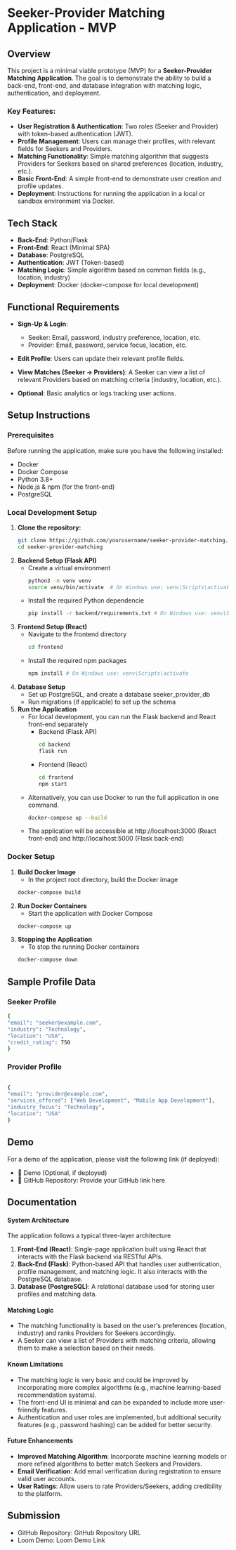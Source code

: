 # Seeker-Provider Matching Application - MVP

## Overview

This project is a minimal viable prototype (MVP) for a **Seeker-Provider Matching Application**. The goal is to demonstrate the ability to build a back-end, front-end, and database integration with matching logic, authentication, and deployment.

### Key Features:

- **User Registration & Authentication**: Two roles (Seeker and Provider) with token-based authentication (JWT).
- **Profile Management**: Users can manage their profiles, with relevant fields for Seekers and Providers.
- **Matching Functionality**: Simple matching algorithm that suggests Providers for Seekers based on shared preferences (location, industry, etc.).
- **Basic Front-End**: A simple front-end to demonstrate user creation and profile updates.
- **Deployment**: Instructions for running the application in a local or sandbox environment via Docker.

## Tech Stack

- **Back-End**: Python/Flask
- **Front-End**: React (Minimal SPA)
- **Database**: PostgreSQL
- **Authentication**: JWT (Token-based)
- **Matching Logic**: Simple algorithm based on common fields (e.g., location, industry)
- **Deployment**: Docker (docker-compose for local development)

## Functional Requirements

- **Sign-Up & Login**:
  - Seeker: Email, password, industry preference, location, etc.
  - Provider: Email, password, service focus, location, etc.
- **Edit Profile**: Users can update their relevant profile fields.

- **View Matches (Seeker → Providers)**: A Seeker can view a list of relevant Providers based on matching criteria (industry, location, etc.).

- **Optional**: Basic analytics or logs tracking user actions.

## Setup Instructions

### Prerequisites

Before running the application, make sure you have the following installed:

- Docker
- Docker Compose
- Python 3.8+
- Node.js & npm (for the front-end)
- PostgreSQL

### Local Development Setup

1. **Clone the repository:**
   ```bash
   git clone https://github.com/yourusername/seeker-provider-matching.git
   cd seeker-provider-matching
   ```
2. **Backend Setup (Flask API)**
   - Create a virtual environment
     ```bash
     python3 -m venv venv
     source venv/bin/activate  # On Windows use: venv\Scripts\activate
     ```
   - Install the required Python dependencie
     ```bash
     pip install -r backend/requirements.txt # On Windows use: venv\Scripts\activate
     ```
3. **Frontend Setup (React)**
   - Navigate to the frontend directory
     ```bash
     cd frontend
     ```
   - Install the required npm packages
     ```bash
     npm install # On Windows use: venv\Scripts\activate
     ```
4. **Database Setup**
   - Set up PostgreSQL, and create a database seeker_provider_db
   - Run migrations (if applicable) to set up the schema
5. **Run the Application**
   - For local development, you can run the Flask backend and React front-end separately
     - Backend (Flask API)
       ```bash
       cd backend
       flask run
       ```
     - Frontend (React)
       ```bash
       cd frontend
       npm start
       ```
   - Alternatively, you can use Docker to run the full application in one command.
       ```bash
      docker-compose up --build
       ```
   - The application will be accessible at http://localhost:3000 (React front-end) and http://localhost:5000 (Flask back-end)

### Docker Setup

1. **Build Docker Image**
   - In the project root directory, build the Docker image
    ```bash
    docker-compose build
    ```
2. **Run Docker Containers**
   - Start the application with Docker Compose
    ```bash
    docker-compose up
    ```
3. **Stopping the Application**
   - To stop the running Docker containers
    ```bash
    docker-compose down
    ```

## Sample Profile Data
### Seeker Profile
  ```bash
  {
  "email": "seeker@example.com",
  "industry": "Technology",
  "location": "USA",
  "credit_rating": 750
}
  ```
### Provider Profile
  ```bash
  
  {
  "email": "provider@example.com",
  "services_offered": ["Web Development", "Mobile App Development"],
  "industry_focus": "Technology",
  "location": "USA"
}
  ```

## Demo
For a demo of the application, please visit the following link (if deployed):
  - 🎥 Demo (Optional, if deployed)
  - 🔗 GitHub Repository: Provide your GitHub link here

## Documentation
#### System Architecture
The application follows a typical three-layer architecture
1. **Front-End (React)**: Single-page application built using React that interacts with the Flask backend via RESTful APIs.
2. **Back-End (Flask)**: Python-based API that handles user authentication, profile management, and matching logic. It also interacts with the PostgreSQL database.
3. **Database (PostgreSQL)**: A relational database used for storing user profiles and matching data.
#### Matching Logic
- The matching functionality is based on the user's preferences (location, industry) and ranks Providers for Seekers accordingly.
- A Seeker can view a list of Providers with matching criteria, allowing them to make a selection based on their needs.
#### Known Limitations
- The matching logic is very basic and could be improved by incorporating more complex algorithms (e.g., machine learning-based recommendation systems).
- The front-end UI is minimal and can be expanded to include more user-friendly features.
- Authentication and user roles are implemented, but additional security features (e.g., password hashing) can be added for better security.
#### Future Enhancements
- **Improved Matching Algorithm**: Incorporate machine learning models or more refined algorithms to better match Seekers and Providers.
- **Email Verification**: Add email verification during registration to ensure valid user accounts.
- **User Ratings**: Allow users to rate Providers/Seekers, adding credibility to the platform.
## Submission
- GitHub Repository: GitHub Repository URL
- Loom Demo: Loom Demo Link
